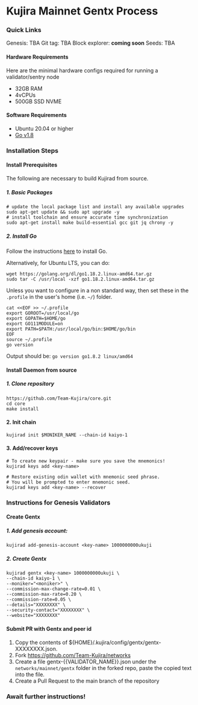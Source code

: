 # Kujira Mainnet Gentx Process
### Quick Links
Genesis: TBA
Git tag: TBA
Block explorer: **coming soon**
Seeds: TBA

#### Hardware Requirements
Here are the minimal hardware configs required for running a validator/sentry node
 - 32GB RAM
 - 4vCPUs
 - 500GB SSD NVME

#### Software Requirements
- Ubuntu 20.04 or higher
- [Go v1.8](https://golang.org/doc/install)

### Installation Steps
#### Install Prerequisites

The following are necessary to build Kujirad from source. 

##### 1. Basic Packages
```bash:
# update the local package list and install any available upgrades 
sudo apt-get update && sudo apt upgrade -y 
# install toolchain and ensure accurate time synchronization 
sudo apt-get install make build-essential gcc git jq chrony -y
```

##### 2. Install Go
Follow the instructions [here](https://golang.org/doc/install) to install Go.

Alternatively, for Ubuntu LTS, you can do:
```bash:
wget https://golang.org/dl/go1.18.2.linux-amd64.tar.gz
sudo tar -C /usr/local -xzf go1.18.2.linux-amd64.tar.gz
```

Unless you want to configure in a non standard way, then set these in the `.profile` in the user's home (i.e. `~/`) folder.

```bash:
cat <<EOF >> ~/.profile
export GOROOT=/usr/local/go
export GOPATH=$HOME/go
export GO111MODULE=on
export PATH=$PATH:/usr/local/go/bin:$HOME/go/bin
EOF
source ~/.profile
go version
```
Output should be: `go version go1.8.2 linux/amd64`

#### Install Daemon from source
##### 1. Clone repository
```bash:
https://github.com/Team-Kujira/core.git
cd core
make install
```

#### 2. Init chain
```bash:
kujirad init $MONIKER_NAME --chain-id kaiyo-1
```

#### 3. Add/recover keys
```bash:
# To create new keypair - make sure you save the mnemonics!
kujirad keys add <key-name> 

# Restore existing odin wallet with mnemonic seed phrase. 
# You will be prompted to enter mnemonic seed. 
kujirad keys add <key-name> --recover
```

### Instructions for Genesis Validators
#### Create Gentx

##### 1. Add genesis account:
```
kujirad add-genesis-account <key-name> 1000000000ukuji
```

##### 2. Create Gentx
```
kujirad gentx <key-name> 1000000000ukuji \
--chain-id kaiyo-1 \
--moniker="<moniker>" \
--commission-max-change-rate=0.01 \
--commission-max-rate=0.20 \
--commission-rate=0.05 \
--details="XXXXXXXX" \
--security-contact="XXXXXXXX" \
--website="XXXXXXXX"
```

#### Submit PR with Gentx and peer id
1. Copy the contents of ${HOME}/.kujira/config/gentx/gentx-XXXXXXXX.json.
2. Fork https://github.com/Team-Kujira/networks
3. Create a file gentx-{{VALIDATOR_NAME}}.json under the `networks/mainnet/gentx` folder in the forked repo, paste the copied text into the file.
4. Create a Pull Request to the main branch of the repository

### Await further instructions!
